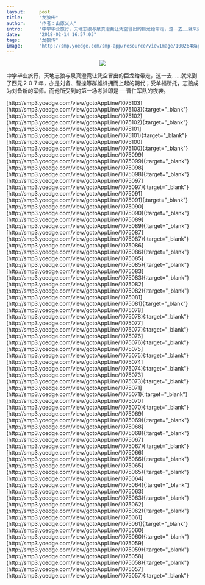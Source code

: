 ```yaml
---
layout:     post
title:      "龙狼传"
author:     "作者：山原义人"
intro:      "中学毕业旅行，天地志狼与泉真澄竟让凭空冒出的巨龙给带走，这一去……就来到了西元２０７年，亦是刘备、曹操等群雄蜂拥而上起的朝代；受单福所托，志狼成为刘备新的军师。而他所受到的第一场考验即是──曹仁军队的夜袭。"
date:       "2018-02-14 16:57:03"
tags:       "龙狼传"
image:      "http://smp.yoedge.com/smp-app/resource/viewImage/1002648appline.png"
---
```

<div style="text-align: center">
<p><img src="http://smp.yoedge.com/smp-app/resource/viewImage/1002648appline.png"/></p>
</div>
<p class="post-meta">
<span>中学毕业旅行，天地志狼与泉真澄竟让凭空冒出的巨龙给带走，这一去……就来到了西元２０７年，亦是刘备、曹操等群雄蜂拥而上起的朝代；受单福所托，志狼成为刘备新的军师。而他所受到的第一场考验即是──曹仁军队的夜袭。</span>
</p>
[http://smp3.yoedge.com/view/gotoAppLine/1075103](http://smp3.yoedge.com/view/gotoAppLine/1075103){:target="_blank"}
[http://smp3.yoedge.com/view/gotoAppLine/1075102](http://smp3.yoedge.com/view/gotoAppLine/1075102){:target="_blank"}
[http://smp3.yoedge.com/view/gotoAppLine/1075101](http://smp3.yoedge.com/view/gotoAppLine/1075101){:target="_blank"}
[http://smp3.yoedge.com/view/gotoAppLine/1075100](http://smp3.yoedge.com/view/gotoAppLine/1075100){:target="_blank"}
[http://smp3.yoedge.com/view/gotoAppLine/1075099](http://smp3.yoedge.com/view/gotoAppLine/1075099){:target="_blank"}
[http://smp3.yoedge.com/view/gotoAppLine/1075098](http://smp3.yoedge.com/view/gotoAppLine/1075098){:target="_blank"}
[http://smp3.yoedge.com/view/gotoAppLine/1075097](http://smp3.yoedge.com/view/gotoAppLine/1075097){:target="_blank"}
[http://smp3.yoedge.com/view/gotoAppLine/1075091](http://smp3.yoedge.com/view/gotoAppLine/1075091){:target="_blank"}
[http://smp3.yoedge.com/view/gotoAppLine/1075090](http://smp3.yoedge.com/view/gotoAppLine/1075090){:target="_blank"}
[http://smp3.yoedge.com/view/gotoAppLine/1075089](http://smp3.yoedge.com/view/gotoAppLine/1075089){:target="_blank"}
[http://smp3.yoedge.com/view/gotoAppLine/1075087](http://smp3.yoedge.com/view/gotoAppLine/1075087){:target="_blank"}
[http://smp3.yoedge.com/view/gotoAppLine/1075086](http://smp3.yoedge.com/view/gotoAppLine/1075086){:target="_blank"}
[http://smp3.yoedge.com/view/gotoAppLine/1075085](http://smp3.yoedge.com/view/gotoAppLine/1075085){:target="_blank"}
[http://smp3.yoedge.com/view/gotoAppLine/1075083](http://smp3.yoedge.com/view/gotoAppLine/1075083){:target="_blank"}
[http://smp3.yoedge.com/view/gotoAppLine/1075082](http://smp3.yoedge.com/view/gotoAppLine/1075082){:target="_blank"}
[http://smp3.yoedge.com/view/gotoAppLine/1075081](http://smp3.yoedge.com/view/gotoAppLine/1075081){:target="_blank"}
[http://smp3.yoedge.com/view/gotoAppLine/1075078](http://smp3.yoedge.com/view/gotoAppLine/1075078){:target="_blank"}
[http://smp3.yoedge.com/view/gotoAppLine/1075077](http://smp3.yoedge.com/view/gotoAppLine/1075077){:target="_blank"}
[http://smp3.yoedge.com/view/gotoAppLine/1075076](http://smp3.yoedge.com/view/gotoAppLine/1075076){:target="_blank"}
[http://smp3.yoedge.com/view/gotoAppLine/1075075](http://smp3.yoedge.com/view/gotoAppLine/1075075){:target="_blank"}
[http://smp3.yoedge.com/view/gotoAppLine/1075074](http://smp3.yoedge.com/view/gotoAppLine/1075074){:target="_blank"}
[http://smp3.yoedge.com/view/gotoAppLine/1075073](http://smp3.yoedge.com/view/gotoAppLine/1075073){:target="_blank"}
[http://smp3.yoedge.com/view/gotoAppLine/1075071](http://smp3.yoedge.com/view/gotoAppLine/1075071){:target="_blank"}
[http://smp3.yoedge.com/view/gotoAppLine/1075070](http://smp3.yoedge.com/view/gotoAppLine/1075070){:target="_blank"}
[http://smp3.yoedge.com/view/gotoAppLine/1075069](http://smp3.yoedge.com/view/gotoAppLine/1075069){:target="_blank"}
[http://smp3.yoedge.com/view/gotoAppLine/1075068](http://smp3.yoedge.com/view/gotoAppLine/1075068){:target="_blank"}
[http://smp3.yoedge.com/view/gotoAppLine/1075067](http://smp3.yoedge.com/view/gotoAppLine/1075067){:target="_blank"}
[http://smp3.yoedge.com/view/gotoAppLine/1075066](http://smp3.yoedge.com/view/gotoAppLine/1075066){:target="_blank"}
[http://smp3.yoedge.com/view/gotoAppLine/1075065](http://smp3.yoedge.com/view/gotoAppLine/1075065){:target="_blank"}
[http://smp3.yoedge.com/view/gotoAppLine/1075064](http://smp3.yoedge.com/view/gotoAppLine/1075064){:target="_blank"}
[http://smp3.yoedge.com/view/gotoAppLine/1075063](http://smp3.yoedge.com/view/gotoAppLine/1075063){:target="_blank"}
[http://smp3.yoedge.com/view/gotoAppLine/1075062](http://smp3.yoedge.com/view/gotoAppLine/1075062){:target="_blank"}
[http://smp3.yoedge.com/view/gotoAppLine/1075061](http://smp3.yoedge.com/view/gotoAppLine/1075061){:target="_blank"}
[http://smp3.yoedge.com/view/gotoAppLine/1075060](http://smp3.yoedge.com/view/gotoAppLine/1075060){:target="_blank"}
[http://smp3.yoedge.com/view/gotoAppLine/1075059](http://smp3.yoedge.com/view/gotoAppLine/1075059){:target="_blank"}
[http://smp3.yoedge.com/view/gotoAppLine/1075058](http://smp3.yoedge.com/view/gotoAppLine/1075058){:target="_blank"}
[http://smp3.yoedge.com/view/gotoAppLine/1075057](http://smp3.yoedge.com/view/gotoAppLine/1075057){:target="_blank"}


